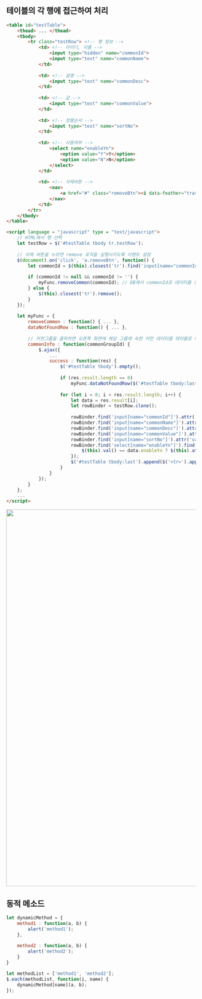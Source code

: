 <!-- --- --><!-- title: 응용 --><!-- updated: 2023-01-09 07:47:51Z --><!-- created: 2023-01-01 07:38:15Z --><!-- latitude: 37.44491680 --><!-- longitude: 127.13886840 --><!-- altitude: 0.0000 --><!-- --- -->## 테이블의 각 행에 접근하여 처리```html<table id="testTable">	<thead> ... </thead>	<tbody>		<tr class="testRow"> <!-- 행 정보 -->			<td> <!-- 아이디, 이름 -->				<input type="hidden" name="commonId">				<input type="text" name="commonName">			</td>						<td> <!-- 설명 -->				<input type="text" name="commonDesc">			</td>						<td> <!-- 값 -->				<input type="text" name="commonValue">			</td>						<td> <!-- 정렬순서 -->				<input type="text" name="sortNo">			</td>						<td> <!-- 사용여부 -->				<select name="enableYn">					<option value="Y">Y</option>					<option value="N">N</option>				</select>			</td>						<td> <!-- 삭제버튼 -->				<nav>					<a href="#" class="removeBtn"><i data-feather="trash-2"></i></a>				</nav>			</td>		</tr>	</tbody></table><script language = "javascript" type = "text/javascript">	// HTML에서 행 선택	let testRow = $('#testTable tbody tr.testRow');		// 삭제 버튼을 누르면 remove 로직을 실행시키도록 이벤트 설정	$(document).on('click', 'a.removeBtn', function() {		let commonId = $(this).closest('tr').find('input[name="commonId"]').val(); // commonId 가져오기				if (commonId != null && commonId != '') {			myFunc.removeCommon(commonId); // DB에서 commonId로 데이터를 찾아 삭제하는 로직		} else {			$(this).closest('tr').remove();		}	});		let myFunc = {		removeCommon : function() { ... },		dataNotFoundRow : function() { ... },					// 커먼그룹을 클릭하면 오른쪽 화면에 해당 그룹에 속한 커먼 데이터를 테이블로 나열하는 로직		commonInfo : function(commonGroupId) {			$.ajax({				...				success : function(res) {					$('#testTable tbody').empty();										if (res.result.length == 0)						myFunc.dataNotFoundRow($('#testTable tbody:last')); // 데이터 행이 없는것을 표시하는 로직										for (let i = 0; i < res.result.length; i++) {						let data = res.result[i];						let rowBinder = testRow.clone();												rowBinder.find('input[name="commonId"]').attr('value', data.commonId);						rowBinder.find('input[name="commonName"]').attr('value', data.commonName);						rowBinder.find('input[name="commonDesc"]').attr('value', data.commonDesc);						rowBinder.find('input[name="commonValue"]').attr('value', data.commonValue);						rowBinder.find('input[name="sortNo"]').attr('value', data.sortNo);						rowBinder.find('select[name="enableYn"]').find('option').each(function() {							$(this).val() == data.enableYn ? $(this).attr('selected', 'selected') : $(this).removeAttr('selected');						});						$('#testTable tbody:last').append($('<tr>').append(rowBinder.html()));					}				}				});		}	};	...</script>```<img src="/joplinRes/_resources/4694f9861157dd23feb00fa4f17f3bb3.png" width="1000"/><br>## 동적 메소드```javascriptlet dynamicMethod = {	method1 : function(a, b) {		alert('method1');	},		method2 : function(a, b) {		alert('method2');	}}let methodList = ['method1', 'method2'];$.each(methodList, function(i, name) {	dynamicMethod[name](a, b);});```